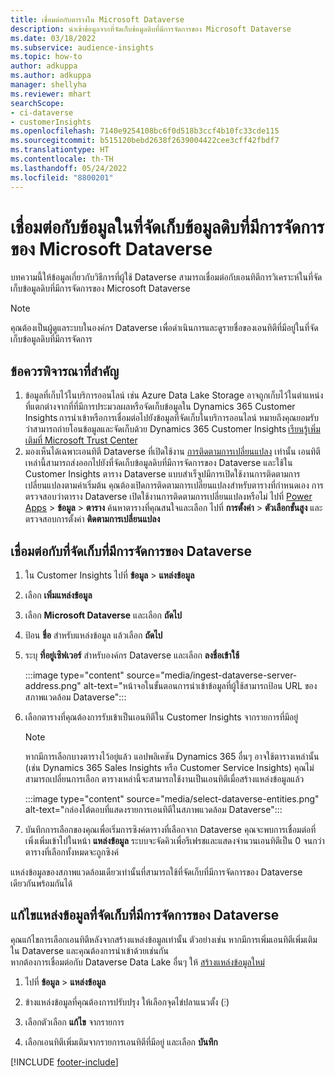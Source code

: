 ```yaml
---
title: เชื่อมต่อกับตารางใน Microsoft Dataverse
description: นำเข้าข้อมูลจากที่จัดเก็บข้อมูลดิบที่มีการจัดการของ Microsoft Dataverse
ms.date: 03/18/2022
ms.subservice: audience-insights
ms.topic: how-to
author: adkuppa
ms.author: adkuppa
manager: shellyha
ms.reviewer: mhart
searchScope:
- ci-dataverse
- customerInsights
ms.openlocfilehash: 7140e9254108bc6f0d518b3ccf4b10fc33cde115
ms.sourcegitcommit: b515120bebd2638f2639004422cee3cff42fbdf7
ms.translationtype: HT
ms.contentlocale: th-TH
ms.lasthandoff: 05/24/2022
ms.locfileid: "8800201"
---
```

# <a name="connect-to-data-in-a-microsoft-dataverse-managed-data-lake"></a>เชื่อมต่อกับข้อมูลในที่จัดเก็บข้อมูลดิบที่มีการจัดการของ Microsoft Dataverse

บทความนี้ให้ข้อมูลเกี่ยวกับวิธีการที่ผู้ใช้ Dataverse สามารถเชื่อมต่อกับเอนทิตีการวิเคราะห์ในที่จัดเก็บข้อมูลดิบที่มีการจัดการของ Microsoft Dataverse 

> [!NOTE]
> คุณต้องเป็นผู้ดูแลระบบในองค์กร Dataverse เพื่อดำเนินการและดูรายชื่อของเอนทิตีที่มีอยู่ในที่จัดเก็บข้อมูลดิบที่มีการจัดการ

## <a name="important-considerations"></a>ข้อควรพิจารณาที่สำคัญ

1. ข้อมูลที่เก็บไว้ในบริการออนไลน์ เช่น Azure Data Lake Storage อาจถูกเก็บไว้ในตำแหน่งที่แตกต่างจากที่ที่มีการประมวลผลหรือจัดเก็บข้อมูลใน Dynamics 365 Customer Insights การนำเข้าหรือการเชื่อมต่อไปยังข้อมูลที่จัดเก็บในบริการออนไลน์ หมายถึงคุณยอมรับว่าสามารถถ่ายโอนข้อมูลและจัดเก็บด้วย Dynamics 365 Customer Insights [เรียนรู้เพิ่มเติมที่ Microsoft Trust Center](https://www.microsoft.com/trust-center)
2. มองเห็นได้เฉพาะเอนทิตี Dataverse ที่เปิดใช้งาน [การติดตามการเปลี่ยนแปลง](/power-platform/admin/enable-change-tracking-control-data-synchronization) เท่านั้น เอนทิตีเหล่านี้สามารถส่งออกไปยังที่จัดเก็บข้อมูลดิบที่มีการจัดการของ Dataverse และใช้ใน Customer Insights ตาราง Dataverse แบบสำเร็จูปมีการเปิดใช้งานการติดตามการเปลี่ยนแปลงตามค่าเริ่มต้น คุณต้องเปิดการติดตามการเปลี่ยนแปลงสำหรับตารางที่กำหนดเอง การตรวจสอบว่าตาราง Dataverse เปิดใช้งานการติดตามการเปลี่ยนแปลงหรือไม่ ไปที่ [Power Apps](https://make.powerapps.com) > **ข้อมูล** > **ตาราง** ค้นหาตารางที่คุณสนใจและเลือก ไปที่ **การตั้งค่า** > **ตัวเลือกขั้นสูง** และตรวจสอบการตั้งค่า **ติดตามการเปลี่ยนแปลง**

## <a name="connect-to-a-dataverse-managed-lake"></a>เชื่อมต่อกับที่จัดเก็บที่มีการจัดการของ Dataverse

1. ใน Customer Insights ไปที่ **ข้อมูล** > **แหล่งข้อมูล**

2. เลือก **เพิ่มแหล่งข้อมูล**

3. เลือก **Microsoft Dataverse** และเลือก **ถัดไป**

4. ป้อน **ชื่อ** สำหรับแหล่งข้อมูล แล้วเลือก **ถัดไป** 

5. ระบุ **ที่อยู่เซิฟเวอร์** สำหรับองค์กร Dataverse และเลือก **ลงชื่อเข้าใช้**

   :::image type="content" source="media/ingest-dataverse-server-address.png" alt-text="หน้าจอในขั้นตอนการนำเข้าข้อมูลที่ผู้ใช้สามารถป้อน URL ของสภาพแวดล้อม Dataverse":::

6. เลือกตารางที่คุณต้องการรับเข้าเป็นเอนทิตีใน Customer Insights จากรายการที่มีอยู่    

   > [!NOTE]
   > หากมีการเลือกบางตารางไว้อยู่แล้ว แอปพลิเคชัน Dynamics 365 อื่นๆ อาจใช้ตารางเหล่านั้น (เช่น Dynamics 365 Sales Insights หรือ Customer Service Insights) คุณไม่สามารถเปลี่ยนการเลือก ตารางเหล่านี้จะสามารถใช้งานเป็นเอนทิตีเมื่อสร้างแหล่งข้อมูลแล้ว

   :::image type="content" source="media/select-dataverse-entities.png" alt-text="กล่องโต้ตอบที่แสดงรายการเอนทิตีในสภาพแวดล้อม Dataverse":::

7. บันทึกการเลือกของคุณเพื่อเริ่มการซิงค์ตารางที่เลือกจาก Dataverse คุณจะพบการเชื่อมต่อที่เพิ่งเพิ่มเข้าไปในหน้า **แหล่งข้อมูล** ระบบจะจัดคิวเพื่อรีเฟรชและแสดงจำนวนเอนทิตีเป็น 0 จนกว่าตารางที่เลือกทั้งหมดจะถูกซิงค์

แหล่งข้อมูลของสภาพแวดล้อมเดียวเท่านั้นที่สามารถใช้ที่จัดเก็บที่มีการจัดการของ Dataverse เดียวกันพร้อมกันได้

## <a name="edit-a-dataverse-managed-lake-data-source"></a>แก้ไขแหล่งข้อมูลที่จัดเก็บที่มีการจัดการของ Dataverse

คุณแก้ไขการเลือกเอนทิตีหลังจากสร้างแหล่งข้อมูลเท่านั้น ตัวอย่างเช่น หากมีการเพิ่มเอนทิตีเพิ่มเติมใน Dataverse และคุณต้องการนำเข้าด้วยเช่นกัน    
หากต้องการเชื่อมต่อกับ Dataverse Data Lake อื่นๆ ให้ [สร้างแหล่งข้อมูลใหม่](#connect-to-a-dataverse-managed-lake)

1. ไปที่ **ข้อมูล** > **แหล่งข้อมูล**

2. ข้างแหล่งข้อมูลที่คุณต้องการปรับปรุง ให้เลือกจุดไข่ปลาแนวตั้ง (&vellip;)

3. เลือกตัวเลือก **แก้ไข** จากรายการ

4. เลือกเอนทิตีเพิ่มเติมจากรายการเอนทิตีที่มีอยู่ และเลือก **บันทึก**

[!INCLUDE [footer-include](includes/footer-banner.md)]
